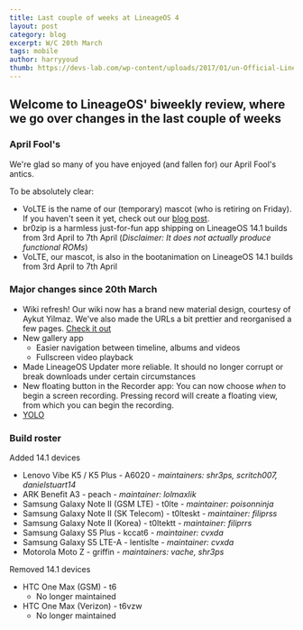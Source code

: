 ```yaml
---
title: Last couple of weeks at LineageOS 4
layout: post
category: blog
excerpt: W/C 20th March
tags: mobile
author: harryyoud
thumb: https://devs-lab.com/wp-content/uploads/2017/01/un-Official-LineageOS-ROM-Download-for-all-devices.jpg
---
```


## Welcome to LineageOS' biweekly review, where we go over changes in the last couple of weeks

### April Fool's
We're glad so many of you have enjoyed (and fallen for) our April Fool's antics.

To be absolutely clear:
* VoLTE is the name of our (temporary) mascot (who is retiring on Friday). If you haven't seen it yet, check out our [blog post](http://lineageos.org/Announcing-our-Mascot/).
* br0zip is a harmless just-for-fun app shipping on LineageOS 14.1 builds from 3rd April to 7th April (_Disclaimer: It does not actually produce functional ROMs_)
* VoLTE, our mascot, is also in the bootanimation on LineageOS 14.1 builds from 3rd April to 7th April

### Major changes since 20th March
* Wiki refresh! Our wiki now has a brand new material design, courtesy of Aykut Yilmaz. We've also made the URLs a bit prettier and reorganised a few pages. [Check it out](http://wiki.lineageos.org)
* New gallery app
  * Easier navigation between timeline, albums and videos
  * Fullscreen video playback
* Made LineageOS Updater more reliable. It should no longer corrupt or break downloads under certain circumstances
* New floating button in the Recorder app: You can now choose _when_ to begin a screen recording. Pressing record will create a floating view, from which you can begin the recording.
* [YOLO](https://review.lineageos.org/#/q/topic:YOLO)

### Build roster

Added 14.1 devices

* Lenovo Vibe K5 / K5 Plus - A6020 - _maintainers: shr3ps, scritch007, danielstuart14_
* ARK Benefit A3 - peach - _maintainer: lolmaxlik_
* Samsung Galaxy Note II (GSM LTE) - t0lte - _maintainer: poisonninja_
* Samsung Galaxy Note II (SK Telecom) - t0lteskt - _maintainer: filiprss_
* Samsung Galaxy Note II (Korea) - t0ltektt - _maintainer: filiprrs_
* Samsung Galaxy S5 Plus - kccat6 - _maintainer: cvxda_
* Samsung Galaxy S5 LTE-A - lentislte - _maintainer: cvxda_
* Motorola Moto Z - griffin - _maintainers: vache, shr3ps_

Removed 14.1 devices

* HTC One Max (GSM) - t6
  * No longer maintained
* HTC One Max (Verizon) - t6vzw
  * No longer maintained
